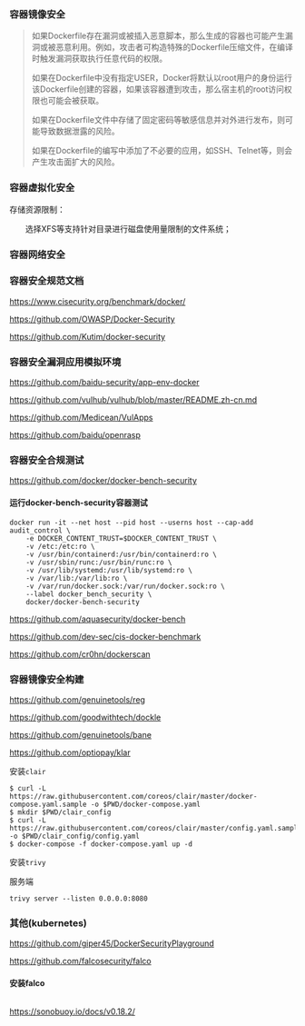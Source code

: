 ### 容器镜像安全

> 如果Dockerfile存在漏洞或被插入恶意脚本，那么生成的容器也可能产生漏洞或被恶意利用。例如，攻击者可构造特殊的Dockerfile压缩文件，在编译时触发漏洞获取执行任意代码的权限。
>
> 如果在Dockerfile中没有指定USER，Docker将默认以root用户的身份运行该Dockerfile创建的容器，如果该容器遭到攻击，那么宿主机的root访问权限也可能会被获取。
>
> 如果在Dockerfile文件中存储了固定密码等敏感信息并对外进行发布，则可能导致数据泄露的风险。
>
> 如果在Dockerfile的编写中添加了不必要的应用，如SSH、Telnet等，则会产生攻击面扩大的风险。



### 容器虚拟化安全

存储资源限制：

　　选择XFS等支持针对目录进行磁盘使用量限制的文件系统；



### 容器网络安全





### 容器安全规范文档

https://www.cisecurity.org/benchmark/docker/

https://github.com/OWASP/Docker-Security

https://github.com/Kutim/docker-security



### 容器安全漏洞应用模拟环境

https://github.com/baidu-security/app-env-docker

https://github.com/vulhub/vulhub/blob/master/README.zh-cn.md

https://github.com/Medicean/VulApps

https://github.com/baidu/openrasp



### 容器安全合规测试

https://github.com/docker/docker-bench-security

#### 运行docker-bench-security容器测试

```
docker run -it --net host --pid host --userns host --cap-add audit_control \
    -e DOCKER_CONTENT_TRUST=$DOCKER_CONTENT_TRUST \
    -v /etc:/etc:ro \
    -v /usr/bin/containerd:/usr/bin/containerd:ro \
    -v /usr/sbin/runc:/usr/bin/runc:ro \
    -v /usr/lib/systemd:/usr/lib/systemd:ro \
    -v /var/lib:/var/lib:ro \
    -v /var/run/docker.sock:/var/run/docker.sock:ro \
    --label docker_bench_security \
    docker/docker-bench-security
```





https://github.com/aquasecurity/docker-bench

https://github.com/dev-sec/cis-docker-benchmark

https://github.com/cr0hn/dockerscan



### 容器镜像安全构建

https://github.com/genuinetools/reg

https://github.com/goodwithtech/dockle

https://github.com/genuinetools/bane

https://github.com/optiopay/klar

安装`clair`

```
$ curl -L https://raw.githubusercontent.com/coreos/clair/master/docker-compose.yaml.sample -o $PWD/docker-compose.yaml
$ mkdir $PWD/clair_config
$ curl -L https://raw.githubusercontent.com/coreos/clair/master/config.yaml.sample -o $PWD/clair_config/config.yaml
$ docker-compose -f docker-compose.yaml up -d
```

安装`trivy`

服务端

```
trivy server --listen 0.0.0.0:8080
```







### 其他(kubernetes)

https://github.com/giper45/DockerSecurityPlayground

https://github.com/falcosecurity/falco

#### 安装falco

```

```

https://sonobuoy.io/docs/v0.18.2/
